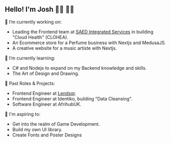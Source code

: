 ## Hello! I'm Josh 👋🏾 🥷🏾

<!--
**JoshTeflon/JoshTeflon** is a ✨ _special_ ✨ repository because its `README.md` (this file) appears on your GitHub profile.

Here are some ideas to get you started:

- 🔭 I’m currently working on ...
- 🌱 I’m currently learning ...
- 👯 I’m looking to collaborate on ...
- 🤔 I’m looking for help with ...
- 💬 Ask me about ...
- 📫 How to reach me: ...
- 😄 Pronouns: ...
- ⚡ Fun fact: ...
-->

🔭 I’m currently working on:
- Leading the Frontend team at [SAED Integrated Services](https://www.saed.dev/) in building "Cloud Health" (CLOHEA).
- An Ecommerce store for a Perfume business with Nextjs and MedusaJS.
- A creative website for a music artiste with Nextjs.

🌱 I’m currently learning:
- C# and Nodejs to expand on my Backend knowledge and skills.
- The Art of Design and Drawing.

💼 Past Roles & Projects:
- Frontend Engineer at [Lendsqr](https://lendsqr.com/nigeria).
- Frontend Engineer at Identiko, building "Data Cleansing".
- Software Engineer at AfrihubUK.

🔮 I'm aspiring to:
- Get into the realm of Game Development.
- Build my own UI library.
- Create Fonts and Poster Designs




